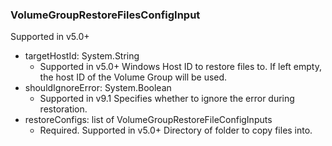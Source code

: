 ### VolumeGroupRestoreFilesConfigInput
Supported in v5.0+

- targetHostId: System.String
  - Supported in v5.0+
      Windows Host ID to restore files to. If left empty, the host ID of the Volume Group will be used.
- shouldIgnoreError: System.Boolean
  - Supported in v9.1
      Specifies whether to ignore the error during restoration.
- restoreConfigs: list of VolumeGroupRestoreFileConfigInputs
  - Required. Supported in v5.0+
      Directory of folder to copy files into.
